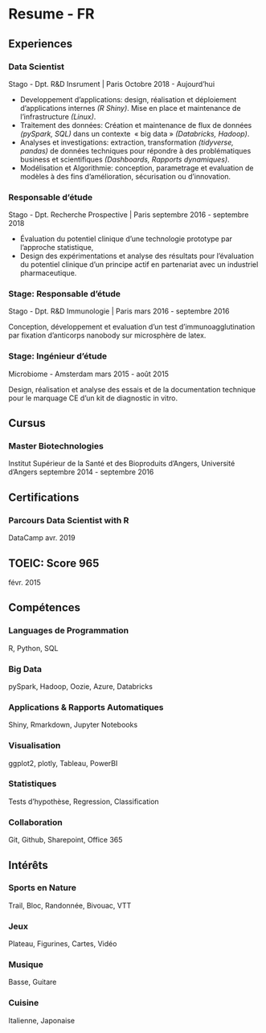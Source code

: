 # Resume - FR

## Experiences
### Data Scientist
Stago - Dpt. R&D Insrument | Paris
Octobre 2018 - Aujourd’hui

-  Developpement d’applications: design, réalisation et déploiement d’applications internes *(R Shiny)*. Mise en place et maintenance de l’infrastructure *(Linux)*. 
- Traitement des données: Création et maintenance de flux de données *(pySpark, SQL)* dans un contexte  « big data »  *(Databricks, Hadoop)*. 
- Analyses et investigations: extraction, transformation *(tidyverse, pandas)* de données techniques pour répondre à des problématiques business et scientifiques *(Dashboards, Rapports dynamiques)*.
- Modélisation et Algorithmie: conception, parametrage et evaluation de modèles à des fins d’amélioration, sécurisation ou d’innovation.

### Responsable d’étude
Stago - Dpt. Recherche Prospective | Paris
septembre 2016 - septembre 2018

-   Évaluation du potentiel clinique d’une technologie prototype par l’approche statistique,
-   Design des expérimentations et analyse des résultats pour l’évaluation du potentiel clinique d’un principe actif en partenariat avec un industriel pharmaceutique.

### Stage: Responsable d’étude
Stago - Dpt. R&D Immunologie | Paris
mars 2016 - septembre 2016

Conception, développement et evaluation d’un test d’immunoagglutination par fixation d’anticorps nanobody sur microsphère de latex.

### Stage: Ingénieur d’étude
Microbiome -  Amsterdam
mars 2015 - août 2015

Design, réalisation et analyse des essais et de la documentation technique pour le marquage CE d’un kit de diagnostic in vitro.

## Cursus
### Master Biotechnologies
Institut Supérieur de la Santé et des Bioproduits d’Angers, Université d’Angers
septembre 2014 - septembre 2016

## Certifications

### Parcours Data Scientist with R
DataCamp
avr. 2019

## TOEIC: Score 965
févr. 2015

## Compétences
### Languages de Programmation
R, Python, SQL

### Big Data
pySpark, Hadoop, Oozie, Azure, Databricks

### Applications & Rapports Automatiques
Shiny, Rmarkdown, Jupyter Notebooks

### Visualisation
ggplot2, plotly, Tableau, PowerBI

### Statistiques
Tests d’hypothèse, Regression, Classification

### Collaboration
Git, Github, Sharepoint, Office 365

## Intérêts
### Sports en Nature
Trail, Bloc, Randonnée, Bivouac, VTT

### Jeux
Plateau, Figurines, Cartes, Vidéo

### Musique
Basse, Guitare

### Cuisine
Italienne, Japonaise
